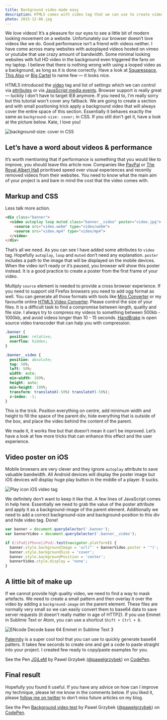 ```yaml
---
title: Background video made easy
description: HTML5 comes with video tag that we can use to create video as a background with a little bit help from CSS. Let’s add some movement to our projects.
photo: 2015-12-06.jpg
---
```


We love videos! It’s a pleasure for our eyes to see a little bit of modern looking movement on a website. Unfortunately our browser doesn’t love videos like we do. Good performance isn’t a friend with videos neither. I have come across many websites with autoplayed videos hosted on vimeo or youtube that use crazy amount of bandwidth. Some minimal looking websites with full HD video in the background even triggered the fans on my laptop. I believe that there is nothing wrong with using a looped video as a background, as long as it is done correctly. Have a look at [Squarespace](http://www.squarespace.com/), [This Also](http://thisalso.com/) or [Big Cartel](https://www.bigcartel.com/) to name few — it looks nice.

HTML5 introduced the [video](https://developer.mozilla.org/en-US/docs/Web/HTML/Element/video) tag and list of settings which we can control via [attributes](https://developer.mozilla.org/en-US/docs/Web/HTML/Element/video#Attributes) or via [JavaScript media events](https://developer.mozilla.org/en-US/docs/Web/Guide/Events/Media_events). Browser support is really great — luckily I don't have to target IE8 anymore. If you need to, I'm really sorry but this tutorial won't cover any fallback. We are going to create a section and with small positioning trick apply a background video that will always cover the entire space of this section. Essentially it behaves exactly the same as `background-size: cover;` in CSS. If you still don't get it, have a look at the picture below. Kate, I love you!

![background-size: cover in CSS](/photos/2015-12-06-1.jpg)

## Let’s have a word about videos & performance

It’s worth mentioning that if performance is something that you would like to improve, you should leave this article now. Companies like [PayPal](https://www.paypal.com) or [The Royal Albert Hall](http://www.royalalberthall.com/) prioritised speed over visual experiences and recently removed videos from their websites. You need to know what the main aim of your project is and bare in mind the cost that the video comes with.

## Markup and CSS

Less talk more action.

```html
<div class="banner">
  <video autoplay loop muted class="banner__video" poster="video.jpg">
    <source src="video.webm" type="video/webm">
    <source src="video.mp4" type="video/mp4">
  </video>
</div>
```

That’s all we need. As you can see I have added some attributes to `video` tag. Hopefully `autoplay`, `loop` and `muted` don’t need any explanation. `poster` includes a path to the image that will be displayed on the mobile devices. When the video isn’t ready or it’s paused, you browser will show this poster instead. It is a good practice to create a poster from the first frame of your video.

Multiply `source` element is needed to provide a cross browser experience. If you need to support old Firefox browsers you need to add ogg format as well. You can generate all those formats with tools like [Miro Converter](http://www.mirovideoconverter.com/) or my favourite online [HTML5 Video Converter](https://html5backgroundvideos.com/converter/). Please control the size of your files. It is a difficult task to find a compromise between length, quality and file size. I always try to compress my videos to something between 500kb - 1000kb, and avoid videos longer than 10 - 15 seconds. [HandBrake](https://handbrake.fr/) is open source video transcoder that can halp you with compression.

```css
.banner {
  position: relative;
  overflow: hidden;
}

.banner__video {
  position: absolute;
  top: 50%;
  left: 50%;
  width: auto;
  min-width: 100%;
  height: auto;
  min-height: 100%;
  transform: translateX(-50%) translateY(-50%);
  z-index: -1;
}
```

This is the trick. Position everything on centre, add minimum width and height to fill the space of the parent div, hide everything that is outside of the box, and place the video behind the content of the parent.

We made it, it works fine but that doesn’t mean it can’t be improved. Let’s have a look at few more tricks that can enhance this effect and the user experience.

## Video poster on iOS

Mobile browsers are very clever and they ignore `autoplay` attribute to save valuable bandwidth. All Android devices will display the poster image but iOS devices will display huge play button in the middle of a player. It sucks.

![Play icon iOS video tag](/photos/2015-12-06-2.jpg)

We definitely don’t want to keep it like that. A few lines of JavaScript comes in help here. Essentially we need to grab the value of the poster attribute and apply it as a background-image of the parent element. Additionally we need to add a correct background-size and background-position to this div and hide video tag. Done!

```js
var banner = document.querySelector('.banner');
var bannerVideo = document.querySelector('.banner__video');

if (/iPad|iPhone|iPod/.test(navigator.platform)) {
  banner.style.backgroundImage = 'url("' + bannerVideo.poster + '")';
  banner.style.backgroundSize = 'cover';
  banner.style.backgroundPosition = 'center';
  bannerVideo.style.display = 'none';
}
```

## A little bit of make up

If we cannot provide high quality video, we need to find a way to mask artefacts. We need to create a small pattern and then overlay it over the video by adding a `background-image` on the parent element. These files are normally very small so we can easily convert them to base64 data to save server requests (it doesn't really matter in age of HTTP2). If you use Emmet in Sublime Text or Atom, you can use a shortcut `Shift + Ctrl + D`.

![ENcode Decode base 64 Emmet in Sublime Text 3](/photos/2015-12-06-3.gif)

[Paternity](http://www.patternify.com/) is a super cool tool that you can use to quickly generate base64 patters. It takes few seconds to create one and get a code to paste straight into your project. I created few ready to copy/paste examples for you.

<p data-height="250" data-theme-id="14885" data-slug-hash="JGjLeM" data-default-tab="result" data-user="pawelgrzybek" class='codepen'>See the Pen <a href='https://codepen.io/pawelgrzybek/pen/JGjLeM/'>JGjLeM</a> by Pawel Grzybek (<a href='https://codepen.io/pawelgrzybek'>@pawelgrzybek</a>) on <a href='http://codepen.io'>CodePen</a>.</p>
<script async src="//assets.codepen.io/assets/embed/ei.js"></script>

## Final result

Hopefully you found it useful. If you have any advice on how can I improve my technique, please let me know in the comments below. If you liked it, please [follow me on twitter](https://twitter.com/pawelgrzybek) to don’t miss future articles on my blog.

<p data-height="410" data-theme-id="14885" data-slug-hash="WrNpJj" data-default-tab="result" data-user="pawelgrzybek" class='codepen'>See the Pen <a href='https://codepen.io/pawelgrzybek/pen/WrNpJj/'>Background video test</a> by Pawel Grzybek (<a href='https://codepen.io/pawelgrzybek'>@pawelgrzybek</a>) on <a href='http://codepen.io'>CodePen</a>.</p>
<script async src="//assets.codepen.io/assets/embed/ei.js"></script>

